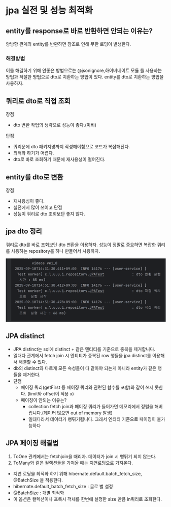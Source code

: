 # jpa 실전 및 성능 최적화

## entity를 response로 바로 반환하면 안되는 이유는?
양방향 관계의 entity를 반환하면 참조로 인해 무한 로딩이 발생한다.

### 해결방법
이를 해결하기 위해 안좋은 방법으로는 @jsonignore,하이버네이트 모듈 를 사용하는 방법과
적절한 방법으로 dto로 치환하는 방법이 있다.
entity를 dto로 치환하는 방법을 사용하자.


## 쿼리로 dto로 직접 조회
장점 
- dto 변환 작업의 생략으로 성능이 좋다.(미비)

단점
- 쿼리문에 dto 패키지명까지 작성해야함으로 코드가 복잡해진다.
- 최적화 하기가 어렵다.
- dto로 바로 조회하기 때문에 재사용성이 떨어진다.

## entity를 dto로 변환
장점
- 재사용성이 좋다.
- 실전에서 많이 쓰이고 
단점
- 성능이 쿼리로 dto 조회보단 좋지 않다.

## jpa dto 정리
쿼리로 dto를 바로 조회보단 dto 변환을 이용하자.
성능이 정말로 중요하면 복잡한 쿼리를 사용하는 repository를 하나 만들어서 사용하자.

![img.png](img.png)

## JPA distinct
- JPA distinct는 sql에 distinct + 같은 엔티티를 기준으로 중복을 제거합니다.
- 일대다 관계에서 fetch join 시 엔티티가 중복된 row 행들을 jpa distinct를 이용해서 해결할 수 있다.
- db의 distinct와 다르게 모든 속성들이 다 같아야 되는게 아니라 entity가 같은 행들을 제거한다.
- 단점
  - 페이징 쿼리(getFirst 등 페이징 쿼리와 관련된 함수를 포함)와 같이 쓰지 못한다. (limit와 offset이 적용 x)
  - 페이징이 안되는 이유는?
    - collection fetch join과 페이징 쿼리가 들어가면 메모리에서 정렬을 해버립니다.(데이터 많으면 out of memory 발생)
    - 일대다라서 데이터가 뻥튀기됩니다. 그래서 엔티티 기준으로 페이징이 불가능하다

## JPA 페이징 해결법
1. ToOne 관계에서는 fetchjoin을 때리자. 데이터가 join 시 뻥튀기 되지 않는다.
2. ToMany와 같은 컬렉션들을 가져올 때는 지연로딩으로 가져온다.
- 지연 로딩을 최적화 하기 위해 hibernate.default.batch_fetch_size, @BatchSize 을 적용한다.
- hibernate.default_batch_fetch_size : 글로 벌 설정
- @BatchSize : 개별 최적화
- 이 옵션은 컬렉션이나 프록시 객체를 한번에 설정한 size 만큼 in쿼리로 조회한다.


